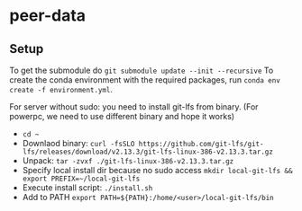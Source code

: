 # peer-data
## Setup
To get the submodule do `git submodule update --init --recursive`
To create the conda environment with the required packages, run `conda env create -f environment.yml`.

For server without sudo: you need to install git-lfs from binary. (For powerpc, we need to use different binary and hope it works)
- `cd ~`
- Downlaod binary: `curl -fsSLO https://github.com/git-lfs/git-lfs/releases/download/v2.13.3/git-lfs-linux-386-v2.13.3.tar.gz`
- Unpack: `tar -zvxf ./git-lfs-linux-386-v2.13.3.tar.gz`
- Specify local install dir because no sudo access `mkdir local-git-lfs && export PREFIX=~/local-git-lfs`
- Execute install script: `./install.sh`
- Add to PATH `export PATH=${PATH}:/home/<user>/local-git-lfs/bin`